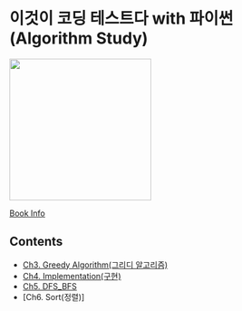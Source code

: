 # 이것이 코딩 테스트다 with 파이썬 (Algorithm Study)

<img src="https://github.com/nyongja/This-is-the-Coding-Test/blob/master/book_info.png" align="cente" width="250"/>

[Book Info](https://book.naver.com/bookdb/book_detail.nhn?bid=16439154)

## Contents
- [Ch3. Greedy Algorithm(그리디 알고리즘)](https://github.com/nyongja/This-is-the-Coding-Test/tree/master/Ch3%20Greedy)
- [Ch4. Implementation(구현)](https://github.com/nyongja/This-is-the-Coding-Test/tree/master/Ch4%20Implementation)
- [Ch5. DFS_BFS](https://github.com/nyongja/This-is-the-Coding-Test/tree/master/Ch5%20DFS_BFS)
- [Ch6. Sort(정렬)]
